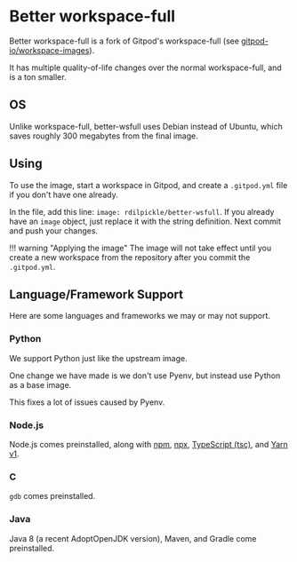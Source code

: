 # Better workspace-full

Better workspace-full is a fork of Gitpod's workspace-full (see [gitpod-io/workspace-images](github:gitpod-io/workspace-images)).

It has multiple quality-of-life changes over the normal workspace-full, and is a ton smaller.

## OS

Unlike workspace-full, better-wsfull uses Debian instead of Ubuntu, which saves roughly 300 megabytes from the final image.

## Using

To use the image, start a workspace in Gitpod, and create a `.gitpod.yml` file if you don't have one already.

In the file, add this line: `image: rdilpickle/better-wsfull`.
If you already have an `image` object, just replace it with the string definition.
Next commit and push your changes.

!!! warning "Applying the image"
    The image will not take effect until you create a new workspace from the repository after
    you commit the `.gitpod.yml`.

## Language/Framework Support

Here are some languages and frameworks we may or may not support.

### Python

We support Python just like the upstream image.

One change we have made is we don't use Pyenv, but instead use Python as a base image.

This fixes a lot of issues caused by Pyenv.

### Node.js

Node.js comes preinstalled, along with [npm](https://npmjs.com/), [npx](https://github.com/npm/npx/), [TypeScript (tsc)](https://typescriptlang.org/), and [Yarn v1](https://classic.yarnpkg.com/).

### C

`gdb` comes preinstalled.

### Java

Java 8 (a recent AdoptOpenJDK version), Maven, and Gradle come preinstalled.
